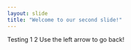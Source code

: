 ```yaml
---
layout: slide
title: "Welcome to our second slide!"
---
```

Testing 1 2
Use the left arrow to go back!

